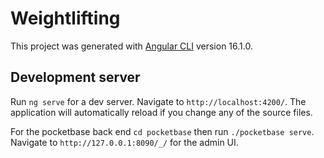 # Weightlifting

This project was generated with [Angular CLI](https://github.com/angular/angular-cli) version 16.1.0.

## Development server

Run `ng serve` for a dev server. Navigate to `http://localhost:4200/`. The application will automatically reload if you change any of the source files.

For the pocketbase back end `cd pocketbase` then run `./pocketbase serve`. Navigate to `http://127.0.0.1:8090/_/` for the admin UI.
